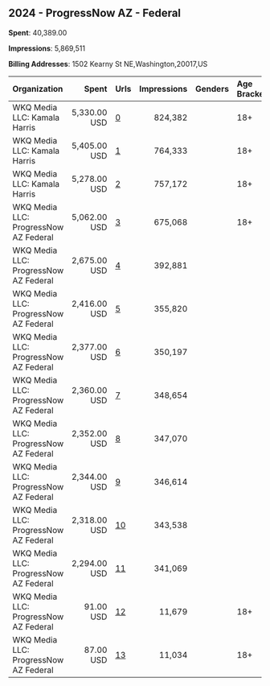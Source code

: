 ## 2024 - ProgressNow AZ - Federal 
**Spent**: 40,389.00

**Impressions**: 5,869,511

**Billing Addresses**: 1502 Kearny St NE,Washington,20017,US

|Organization|Spent|Urls|Impressions|Genders|Age Brackets|Country Codes|
|:---|---:|:---|---:|:---|:---|:---|
|WKQ Media LLC: Kamala Harris|5,330.00 USD|[0](https://www.snap.com/political-ads/asset/8a9cece00b928dc133016d3f380b7096a412215391d8c34fde33368c9b057b27?mediaType=mp4)|824,382||18+|united states|
|WKQ Media LLC: Kamala Harris|5,405.00 USD|[1](https://www.snap.com/political-ads/asset/25e99bf346d359012ab7e0b711588db55a462b51ef685eec6d69d08d1f17d4e5?mediaType=mp4)|764,333||18+|united states|
|WKQ Media LLC: Kamala Harris|5,278.00 USD|[2](https://www.snap.com/political-ads/asset/a5a983ef5c89531969bc880b1a9736ae1b92e1b5992e804219635174e8f9bc5b?mediaType=mp4)|757,172||18+|united states|
|WKQ Media LLC: ProgressNow AZ  Federal|5,062.00 USD|[3](https://www.snap.com/political-ads/asset/16e09e587e02ed5c54037d3725f6ebf3c4b9d73b3e4d0f0991a92eb847391fcf?mediaType=mp4)|675,068||18+|united states|
|WKQ Media LLC: ProgressNow AZ  Federal|2,675.00 USD|[4](https://www.snap.com/political-ads/asset/efad0bd15637a251a0f8f08dc63e107d11c663471370ffffb5882f0c7f6e95a0?mediaType=mp4)|392,881|||united states|
|WKQ Media LLC: ProgressNow AZ  Federal|2,416.00 USD|[5](https://www.snap.com/political-ads/asset/ec602e98d09ffd668e94b73e3397cccb3b61f3ea173d92fb1da4c83118afc2a6?mediaType=mp4)|355,820|||united states|
|WKQ Media LLC: ProgressNow AZ  Federal|2,377.00 USD|[6](https://www.snap.com/political-ads/asset/1941eb45a34dc45ce11edaf83fe7bfb96f79e143fd05d3cb2e21d7693b2653ea?mediaType=mp4)|350,197|||united states|
|WKQ Media LLC: ProgressNow AZ  Federal|2,360.00 USD|[7](https://www.snap.com/political-ads/asset/b5b076bcdbc78d312d4242d7baa4d5bbbdcb8da950770406a23c8150525db4fd?mediaType=mp4)|348,654|||united states|
|WKQ Media LLC: ProgressNow AZ  Federal|2,352.00 USD|[8](https://www.snap.com/political-ads/asset/7e0f3dce4d0f03b4785baf4893bcec9a74ac969bef6a4b51e456db6fc85fd12b?mediaType=mp4)|347,070|||united states|
|WKQ Media LLC: ProgressNow AZ  Federal|2,344.00 USD|[9](https://www.snap.com/political-ads/asset/1a6c7cf12bce112c7b62cc00fc4065a62a757cb0f7c217bfc424a88e5feec101?mediaType=mp4)|346,614|||united states|
|WKQ Media LLC: ProgressNow AZ  Federal|2,318.00 USD|[10](https://www.snap.com/political-ads/asset/e1972a34e4c322c208835b18497e8ef45558fbcb0b29fa28550cb7fa45b9f8f5?mediaType=mp4)|343,538|||united states|
|WKQ Media LLC: ProgressNow AZ  Federal|2,294.00 USD|[11](https://www.snap.com/political-ads/asset/1294f9e9e9566f79b3f4ac3c9f3105cd21fb900aa56e89109308d4c7e791cb04?mediaType=mp4)|341,069|||united states|
|WKQ Media LLC: ProgressNow AZ  Federal|91.00 USD|[12](https://www.snap.com/political-ads/asset/1f68ad09a4662c28fe4ab36ea5a840f429e29f37d63f8a7d2b3753e8beabe513?mediaType=mp4)|11,679||18+|united states|
|WKQ Media LLC: ProgressNow AZ  Federal|87.00 USD|[13](https://www.snap.com/political-ads/asset/f50f85a9442718f8f39cef1fe695a186a2f595342bf16fc2f770a41c28638b44?mediaType=mp4)|11,034||18+|united states|
